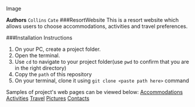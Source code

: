 Image

**Authors**
`Collins`
`Cate`
###ResortWebsite
This is a resort website which allows users to choose accommodations, activities and travel preferences.

###Installation Instructions
1. On your PC, create a project folder.
2. Open the terminal.
3. Use `cd` to navigate to your project folder(use `pwd` to confirm that you are in the right directory)
4. Copy the `path` of this repository
5. On your terminal, clone it using `git clone <paste path here>` command

Samples of project's web pages can be viewed below:
[Accommodations]()
[Activities]()
[Travel]()
[Pictures]()
[Contacts]()
